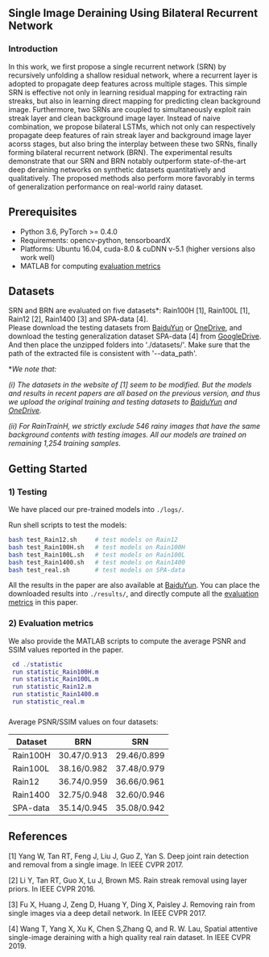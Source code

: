 ## Single Image Deraining Using Bilateral Recurrent Network
### Introduction
In this work, we first propose a single recurrent network (SRN) by recursively unfolding a shallow residual network, where a recurrent layer is adopted to propagate deep features across multiple stages.
This simple SRN is effective not only in learning residual mapping for extracting rain streaks, but also in learning direct mapping for predicting clean background image. Furthermore, two SRNs are coupled to simultaneously exploit rain streak layer and clean background image layer. 
Instead of naive combination, we propose bilateral LSTMs, which not only can respectively propagate deep features of rain streak layer and background image layer acorss stages, but also bring the interplay between these two SRNs, finally forming bilateral recurrent network (BRN).
The experimental results demonstrate that our SRN and BRN notably outperform state-of-the-art deep deraining networks on synthetic datasets quantitatively and qualitatively. The proposed methods also perform more favorably in terms of generalization performance on real-world rainy dataset. 


## Prerequisites
- Python 3.6, PyTorch >= 0.4.0
- Requirements: opencv-python, tensorboardX
- Platforms: Ubuntu 16.04, cuda-8.0 & cuDNN v-5.1 (higher versions also work well)
- MATLAB for computing [evaluation metrics](statistic/)


## Datasets

SRN and BRN are evaluated on five datasets*: 
Rain100H [1], Rain100L [1], Rain12 [2], Rain1400 [3] and SPA-data [4].  
Please download the testing datasets from [BaiduYun](https://pan.baidu.com/s/1J0q6Mrno9aMCsaWZUtmbkg)
or [OneDrive](https://1drv.ms/f/s!AqLfQqtZ6GwGgep-hgjLxkov2SSZ3g), and download the testing generalization dataset SPA-data [4] from [GoogleDrive](https://drive.google.com/drive/folders/1eSGgE_I4juiTsz0d81l3Kq3v943UUjiG).
And then place the unzipped folders into './datasets/'. Make sure that the path of the extracted file is consistent with '--data_path'. 

*_We note that:_

_(i) The datasets in the website of [1] seem to be modified. 
    But the models and results in recent papers are all based on the previous version, 
    and thus we upload the original training and testing datasets 
    to [BaiduYun](https://pan.baidu.com/s/1J0q6Mrno9aMCsaWZUtmbkg) 
    and [OneDrive](https://1drv.ms/f/s!AqLfQqtZ6GwGgep-hgjLxkov2SSZ3g)._ 

_(ii) For RainTrainH, we strictly exclude 546 rainy images that have the same background contents with testing images.
    All our models are trained on remaining 1,254 training samples._
        

## Getting Started

### 1) Testing

We have placed our pre-trained models into `./logs/`. 

Run shell scripts to test the models:
```bash
bash test_Rain12.sh     # test models on Rain12
bash test_Rain100H.sh   # test models on Rain100H
bash test_Rain100L.sh   # test models on Rain100L
bash test_Rain1400.sh   # test models on Rain1400
bash test_real.sh       # test models on SPA-data
```
All the results in the paper are also available at [BaiduYun](https://pan.baidu.com/s/1eyBzwj4kDXAc7v81QNgLOA).
You can place the downloaded results into `./results/`, and directly compute all the [evaluation metrics](statistic/) in this paper.  

### 2) Evaluation metrics

We also provide the MATLAB scripts to compute the average PSNR and SSIM values reported in the paper.
 

```Matlab
 cd ./statistic
 run statistic_Rain100H.m
 run statistic_Rain100L.m
 run statistic_Rain12.m
 run statistic_Rain1400.m
 run statistic_real.m
```
###
Average PSNR/SSIM values on four datasets:

Dataset    | BRN       |SRN     
-----------|-----------|-----------
Rain100H   |30.47/0.913|29.46/0.899
Rain100L   |38.16/0.982|37.48/0.979
Rain12     |36.74/0.959|36.66/0.961
Rain1400   |32.75/0.948|32.60/0.946
SPA-data   |35.14/0.945|35.08/0.942


## References
[1] Yang W, Tan RT, Feng J, Liu J, Guo Z, Yan S. Deep joint rain detection and removal from a single image. In IEEE CVPR 2017.

[2] Li Y, Tan RT, Guo X, Lu J, Brown MS. Rain streak removal using layer priors. In IEEE CVPR 2016.

[3] Fu X, Huang J, Zeng D, Huang Y, Ding X, Paisley J. Removing rain from single images via a deep detail network. In IEEE CVPR 2017.

[4] Wang T, Yang X, Xu K, Chen S,Zhang Q, and R. W. Lau, Spatial attentive single-image deraining with a high quality real rain dataset. In IEEE CVPR 2019.
